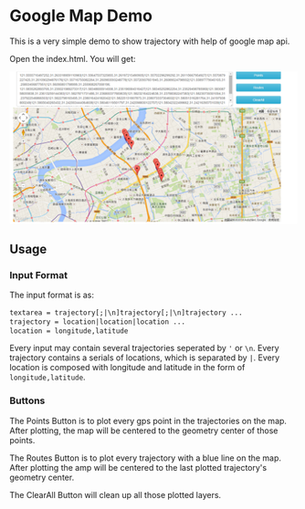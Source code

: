 # Google Map Demo

This is a very simple demo to show trajectory with help of google map api.

Open the index.html. You will get:

![Google Map Demo](demo.png)

## Usage

### Input Format

The input format is as:

    textarea = trajectory[;|\n]trajectory[;|\n]trajectory ...
    trajectory = location|location|location ...
    location = longitude,latitude

Every input may contain several trajectories seperated by `'` or `\n`.
Every trajectory contains a serials of locations, which is separated by `|`.
Every location is composed with longitude and latitude in the form of `longitude,latitude`.

### Buttons

The Points Button is to plot every gps point in the trajectories on the map. After plotting, the map will be centered to 
the geometry center of those points.

The Routes Button is to plot every trajectory with a blue line on the map. After plotting the amp will be centered to the 
last plotted trajectory's geometry center.

The ClearAll Button will clean up all those plotted layers.